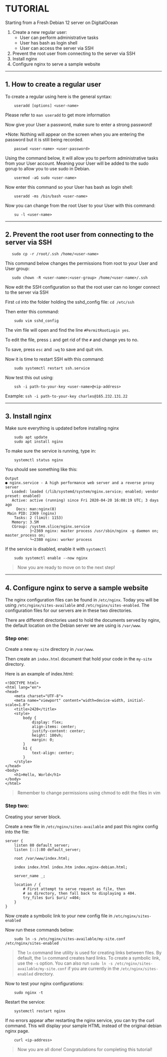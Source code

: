 # ﻿TUTORIAL

Starting from a Fresh Debian 12 server on DigitalOcean

1. Create a new regular user:
    - User can perform administrative tasks
    - User has bash as login shell
    - User can access the server via SSH
2. Prevent the root user from connecting to the server via SSH
3. Install nginx
4. Configure nginx to serve a sample website
    
   
---
    
    
## 1. How to create a regular user

To create a regular using here is the general syntax:

        useradd [options] <user-name>

Please refer to `man useradd` to get more information

Now give your User a password, make sure to enter a strong password! 

*Note: Nothing will appear on the screen when you are entering the password but it is still being recorded. 

        passwd <user-name> <user-password>


Using the command below, it will allow you to perform administrative tasks from your User account. Meaning your User will be added to the sudo gorup to allow you to use sudo in Debian.

        usermod -aG sudo <user-name>

Now enter this command so your User has bash as login shell: 

        useradd -ms /bin/bash <user-name>
        
Now you can change from the root User to your User with this command: 

        su -l <user-name>


---


## 2. Prevent the root user from connecting to the server via SSH

       sudo cp -r /root/.ssh /home/<user-name>

This command below changes the permissions from root to your User and User group:

       sudo chown -R <user-name>:<user-group> /home/<user-name>/.ssh

Now edit the SSH configuration so that the root user can no longer connect to the server via SSH

First `cd` into the folder holding the sshd_config file: `cd /etc/ssh`

Then enter this command:

        sudo vim sshd_config

The vim file will open and find the line `#PermitRootLogin yes`.

To edit the file, press `i` and get rid of the `#` and change yes to no.

To save, press `esc` and `:wq` to save and quit vim.

Now it is time to restart SSH with this command:

        sudo systemctl restart ssh.service
   

Now test this out using:

        ssh -i path-to-your-key <user-name>@<ip-address>

Example: `ssh -i path-to-your-key charles@165.232.131.22`
    

---



## 3. Install nginx

Make sure everything is updated before installing nginx

        sudo apt update
        sudo apt install nginx

To make sure the service is running, type in:

        systemctl status nginx

You should see something like this:

```
Output
● nginx.service - A high performance web server and a reverse proxy server
   Loaded: loaded (/lib/systemd/system/nginx.service; enabled; vendor preset: enabled)
   Active: active (running) since Fri 2020-04-20 16:08:19 UTC; 3 days ago
     Docs: man:nginx(8)
 Main PID: 2369 (nginx)
    Tasks: 2 (limit: 1153)
   Memory: 3.5M
   CGroup: /system.slice/nginx.service
           ├─2369 nginx: master process /usr/sbin/nginx -g daemon on; master_process on;
           └─2380 nginx: worker process
```

If the service is disabled, enable it with `systemctl`

        sudo systemctl enable --now nginx

>Now you are ready to move on to the next step!


---


## 4. Configure nginx to serve a sample website

The nginx configuration files can be found in `/etc/nginx`. Today you will be using `/etc/nginx/sites-available` and `/etc/nginx/sites-enabled`. The configuration files for our servers are in these two directories.

There are different directories used to hold the documents served by nginx, the default location on the Debian server we are using is `/var/www`.

### Step one:

Create a new `my-site` directory in `/var/www`. 

Then create an `index.html` document that hold your code in the `my-site` directory.

Here is an example of index.html:

```
<!DOCTYPE html>
<html lang="en">
<head>
    <meta charset="UTF-8">
    <meta name="viewport" content="width=device-width, initial-scale=1.0">
    <title>2420</title>
    <style>
        body {
            display: flex;
            align-items: center;
            justify-content: center;
            height: 100vh;
            margin: 0;
        }
        h1 {
            text-align: center;
        }
    </style>
</head>
<body>
    <h1>Hello, World</h1>
</body>
</html>
```

>Remember to change permissions using chmod to edit the files in vim

### Step two:

Creating your server block.

Create a new file in `/etc/nginx/sites-available` and past this nginx config into the file:

```
server {
	listen 80 default_server;
	listen [::]:80 default_server;
	
	root /var/www/index.html;
	
	index index.html index.htm index.nginx-debian.html;
	
	server_name _;
	
	location / {
		# First attempt to serve request as file, then
		# as directory, then fall back to displaying a 404.
		try_files $uri $uri/ =404;
	}
}
```

Now create a symbolic link to your new config file in `/etc/nginx/sites-enabled`

Now run these commands below:


        sudo ln -s /etc/nginx/sites-available/my-site.conf /etc/nginx/sites-enabled

>The `ln` command line utility is used for creating links between files. By default, the `ln` command creates hard links. To create a symbolic link, use the `-s` option.
>You can also run `sudo ln -s /etc/nginx/sites-available/my-site.conf` if you are currently in the `/etc/nginx/sites-enabled` directory.

Now to test your nginx configurations:

        sudo nginx -t

Restart the service:

        systemctl restart nginx

If no errors appear after restarting the nginx service, you can try the curl command. This will display your sample HTML instead of the original debian nginx page.

        curl <ip-address>

>Now you are all done! Congratulations for completing this tutorial!





